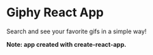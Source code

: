 # Giphy React App

Search and see your favorite gifs in a simple way!

**Note: app created with create-react-app.**
